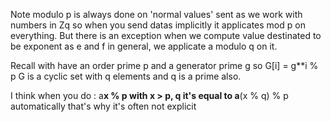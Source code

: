 Note modulo p is always done on 'normal values' sent as we work with numbers in Zq so when you send datas implicitly it applicates mod p on everything.
But there is an exception when we compute value destinated to be exponent as e and f in general, we applicate a modulo q on it.

Recall with have an order prime p and a generator prime g so G[i] = g**i % p
G is a cyclic set with q elements and q is a prime also.

I think when you do :
a**x % p with x > p, q it's equal to a**(x % q) % p automatically that's why it's often not explicit
